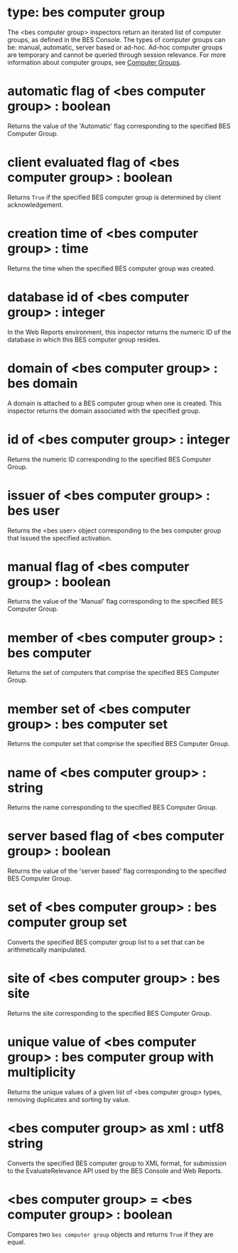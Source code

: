 # type: bes computer group

The &lt;bes computer group&gt; inspectors return an iterated list of computer groups, as defined in the BES Console. The types of computer groups can be: manual, automatic, server based or ad-hoc. Ad-hoc computer groups are temporary and cannot be queried through session relevance. For more information about computer groups, see [Computer Groups](https://help.hcl-software.com/bigfix/11.0/platform/Platform/Console/c_computer_groups.html).

# automatic flag of &lt;bes computer group&gt; : boolean

Returns the value of the &#39;Automatic&#39; flag corresponding to the specified BES Computer Group.

# client evaluated flag of &lt;bes computer group&gt; : boolean

Returns `True` if the specified BES computer group is determined by client acknowledgement.

# creation time of &lt;bes computer group&gt; : time

Returns the time when the specified BES computer group was created.

# database id of &lt;bes computer group&gt; : integer

In the Web Reports environment, this inspector returns the numeric ID of the database in which this BES computer group resides.

# domain of &lt;bes computer group&gt; : bes domain

A domain is attached to a BES computer group when one is created. This inspector returns the domain associated with the specified group.

# id of &lt;bes computer group&gt; : integer

Returns the numeric ID corresponding to the specified BES Computer Group.

# issuer of &lt;bes computer group&gt; : bes user

Returns the &lt;bes user&gt; object corresponding to the bes computer group that issued the specified activation.

# manual flag of &lt;bes computer group&gt; : boolean

Returns the value of the &#39;Manual&#39; flag corresponding to the specified BES Computer Group.

# member of &lt;bes computer group&gt; : bes computer

Returns the set of computers that comprise the specified BES Computer Group.

# member set of &lt;bes computer group&gt; : bes computer set

Returns the computer set that comprise the specified BES Computer Group.

# name of &lt;bes computer group&gt; : string

Returns the name corresponding to the specified BES Computer Group.

# server based flag of &lt;bes computer group&gt; : boolean

Returns the value of the &#39;server based&#39; flag corresponding to the specified BES Computer Group.

# set of &lt;bes computer group&gt; : bes computer group set

Converts the specified BES computer group list to a set that can be arithmetically manipulated.

# site of &lt;bes computer group&gt; : bes site

Returns the site corresponding to the specified BES Computer Group.

# unique value of &lt;bes computer group&gt; : bes computer group with multiplicity

Returns the unique values of a given list of &lt;bes computer group&gt; types, removing duplicates and sorting by value.

# &lt;bes computer group&gt; as xml : utf8 string

Converts the specified BES computer group to XML format, for submission to the EvaluateRelevance API used by the BES Console and Web Reports.

# &lt;bes computer group&gt; = &lt;bes computer group&gt; : boolean

Compares two `bes computer group` objects and returns `True` if they are equal.
